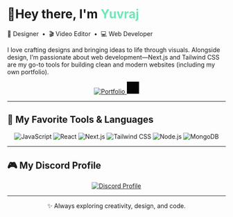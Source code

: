 <!-- Hero -->
<h1>👋Hey there, I'm <span style="color:#6EE7B7;">Yuvraj</h1>

<p >
  🎨 Designer &nbsp;•&nbsp; 🎬 Video Editor &nbsp;•&nbsp; 💻 Web Developer
</p>

<p >
I love crafting designs and bringing ideas to life through visuals. Alongside design, I’m passionate about web development—Next.js and Tailwind CSS are my go-to tools for building clean and modern websites (including my own portfolio).
</p>

<p align="center">
<a href="https://yushrx.vercel.app" target="_blank">
  <img alt="Portfolio" 
       src="https://img.shields.io/badge/Portfolio-yushrx.vercel.com-000?style=for-the-badge&logoColor=white" />
  <svg xmlns="http://www.w3.org/2000/svg" width="28" height="28" viewBox="0 0 1080 1080">
    <path d="M0 0 C356.4 0 712.8 0 1080 0 C1080 356.4 1080 712.8 1080 1080 C723.6 1080 367.2 1080 0 1080 C0 723.6 0 367.2 0 0 Z" fill="#060606"/>
    <!-- keep only the paths you need -->
  </svg>
</a>

</p>

---

## 🚀 My Favorite Tools & Languages

<p align="center">
  <img src="https://img.shields.io/badge/JavaScript-323330?style=for-the-badge&logo=javascript&logoColor=F7DF1E" alt="JavaScript" />
  <img src="https://img.shields.io/badge/React-20232A?style=for-the-badge&logo=react&logoColor=61DAFB" alt="React" />
  <img src="https://img.shields.io/badge/Next.js-000000?style=for-the-badge&logo=nextdotjs&logoColor=white" alt="Next.js" />
  <img src="https://img.shields.io/badge/Tailwind_CSS-38B2AC?style=for-the-badge&logo=tailwindcss&logoColor=white" alt="Tailwind CSS" />
  <img src="https://img.shields.io/badge/Node.js-43853D?style=for-the-badge&logo=nodedotjs&logoColor=white" alt="Node.js" />
  <img src="https://img.shields.io/badge/MongoDB-4EA94B?style=for-the-badge&logo=mongodb&logoColor=white" alt="MongoDB" />
</p>

---



## 🎮 My Discord Profile

<p align="center">
  <a href="https://discord.com/users/760002115049095238" target="_blank">
    <img src="https://discord-readme-badge.vercel.app/api?id=760002115049095238" alt="Discord Profile" />
  </a>
</p>

---

<p align="center">
  ✨ Always exploring creativity, design, and code.
</p>

